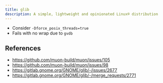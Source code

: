 ```yaml
---
title: glib
description: A simple, lightweight and opinionated Linux® distribution based on musl libc and toybox
---
```


- Consider `-Dforce_posix_threads=true`
- Fails with no wrap due to `gvdb`

## References
- https://github.com/muon-build/muon/issues/105
- https://github.com/muon-build/muon/issues/98
- https://gitlab.gnome.org/GNOME/glib/-/issues/2677
- https://gitlab.gnome.org/GNOME/glib/-/merge_requests/2771
